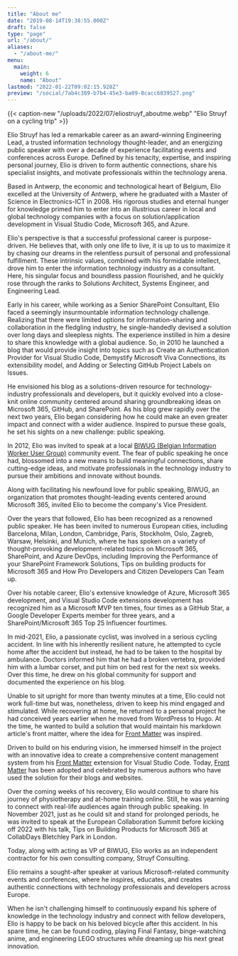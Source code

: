 ```yaml
---
title: "About me"
date: "2019-08-14T19:38:55.000Z"
draft: false
type: "page"
url: "/about/"
aliases:
  - "/about-me/"
menu:
  main:
    weight: 6
    name: "About"
lastmod: "2022-01-22T09:02:15.928Z"
preview: "/social/7ab4c389-b7b4-45e3-ba09-8cacc6839527.png"
---
```


{{< caption-new "/uploads/2022/07/eliostruyf_aboutme.webp" "Elio Struyf on a cycling trip" >}}

Elio Struyf has led a remarkable career as an award-winning Engineering Lead, a trusted information technology thought-leader, and an energizing public speaker with over a decade of experience facilitating events and conferences across Europe. Defined by his tenacity, expertise, and inspiring personal journey, Elio is driven to form authentic connections, share his specialist insights, and motivate professionals within the technology arena.

Based in Antwerp, the economic and technological heart of Belgium, Elio excelled at the University of Antwerp, where he graduated with a Master of Science in Electronics-ICT in 2008. His rigorous studies and eternal hunger for knowledge primed him to enter into an illustrious career in local and global technology companies with a focus on solution/application development in Visual Studio Code, Microsoft 365, and Azure.

Elio's perspective is that a successful professional career is purpose-driven. He believes that, with only one life to live, it is up to us to maximize it by chasing our dreams in the relentless pursuit of personal and professional fulfillment. These intrinsic values, combined with his formidable intellect, drove him to enter the information technology industry as a consultant. Here, his singular focus and boundless passion flourished, and he quickly rose through the ranks to Solutions Architect, Systems Engineer, and Engineering Lead.

Early in his career, while working as a Senior SharePoint Consultant, Elio faced a seemingly insurmountable information technology challenge. Realizing that there were limited options for information-sharing and collaboration in the fledgling industry, he single-handedly devised a solution over long days and sleepless nights. The experience instilled in him a desire to share this knowledge with a global audience. So, in 2010 he launched a blog that would provide insight into topics such as Create an Authentication Provider for Visual Studio Code, Demystify Microsoft Viva Connections, its extensibility model, and Adding or Selecting GitHub Project Labels on Issues.

He envisioned his blog as a solutions-driven resource for technology-industry professionals and developers, but it quickly evolved into a close-knit online community centered around sharing groundbreaking ideas on Microsoft 365, GitHub, and SharePoint. As his blog grew rapidly over the next two years, Elio began considering how he could make an even greater impact and connect with a wider audience. Inspired to pursue these goals, he set his sights on a new challenge: public speaking.

In 2012, Elio was invited to speak at a local [BIWUG (Belgian Information Worker User Group)](https://biwug.be) community event. The fear of public speaking he once had, blossomed into a new means to build meaningful connections, share cutting-edge ideas, and motivate professionals in the technology industry to pursue their ambitions and innovate without bounds.

Along with facilitating his newfound love for public speaking, BIWUG, an organization that promotes thought-leading events centered around Microsoft 365, invited Elio to become the company's Vice President.

Over the years that followed, Elio has been recognized as a renowned public speaker. He has been invited to numerous European cities, including Barcelona, Milan, London, Cambridge, Paris, Stockholm, Oslo, Zagreb, Warsaw, Helsinki, and Munich, where he has spoken on a variety of thought-provoking development-related topics on Microsoft 365, SharePoint, and Azure DevOps, including Improving the Performance of your SharePoint Framework Solutions, Tips on building products for Microsoft 365 and How Pro Developers and Citizen Developers Can Team up.

Over his notable career, Elio's extensive knowledge of Azure, Microsoft 365 development, and Visual Studio Code extensions development has recognized him as a Microsoft MVP ten times, four times as a GitHub Star, a Google Developer Experts member for three years, and a SharePoint/Microsoft 365 Top 25 Influencer fourtimes.

In mid-2021, Elio, a passionate cyclist, was involved in a serious cycling accident. In line with his inherently resilient nature, he attempted to cycle home after the accident but instead, he had to be taken to the hospital by ambulance. Doctors informed him that he had a broken vertebra, provided him with a lumbar corset, and put him on bed rest for the next six weeks. Over this time, he drew on his global community for support and documented the experience on his blog.

Unable to sit upright for more than twenty minutes at a time, Elio could not work full-time but was, nonetheless, driven to keep his mind engaged and stimulated. While recovering at home, he returned to a personal project he had conceived years earlier when he moved from WordPress to Hugo. At the time, he wanted to build a solution that would maintain his markdown article's front matter, where the idea for [Front Matter](https://frontmatter.codes) was inspired.

Driven to build on his enduring vision, he immersed himself in the project with an innovative idea to create a comprehensive content management system from his [Front Matter](https://frontmatter.codes) extension for Visual Studio Code. Today, [Front Matter](https://frontmatter.codes) has been adopted and celebrated by numerous authors who have used the solution for their blogs and websites.

Over the coming weeks of his recovery, Elio would continue to share his journey of physiotherapy and at-home training online. Still, he was yearning to connect with real-life audiences again through public speaking. In November 2021, just as he could sit and stand for prolonged periods, he was invited to speak at the European Collaboration Summit before kicking off 2022 with his talk, Tips on Building Products for Microsoft 365 at CollabDays Bletchley Park in London.

Today, along with acting as VP of BIWUG, Elio works as an independent contractor for his own consulting company, Struyf Consulting.

Elio remains a sought-after speaker at various Microsoft-related community events and conferences, where he inspires, educates, and creates authentic connections with technology professionals and developers across Europe.

When he isn't challenging himself to continuously expand his sphere of knowledge in the technology industry and connect with fellow developers, Elio is happy to be back on his beloved bicycle after this accident. In his spare time, he can be found coding, playing Final Fantasy, binge-watching anime, and engineering LEGO structures while dreaming up his next great innovation.
